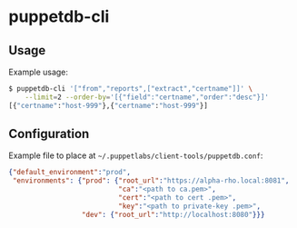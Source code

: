 # puppetdb-cli

## Usage
Example usage:
~~~bash
$ puppetdb-cli '["from","reports",["extract","certname"]]' \
    --limit=2 --order-by='[{"field":"certname","order":"desc"}]'
[{"certname":"host-999"},{"certname":"host-999"}]
~~~

## Configuration
Example file to place at `~/.puppetlabs/client-tools/puppetdb.conf`:
~~~json
{"default_environment":"prod",
 "environments": {"prod": {"root_url":"https://alpha-rho.local:8081",
                           "ca":"<path to ca.pem>",
                           "cert":"<path to cert .pem>",
                           "key":"<path to private-key .pem>",
                  "dev": {"root_url":"http://localhost:8080"}}}
~~~
